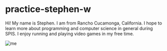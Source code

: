# practice-stephen-w
Hi! My name is Stephen. I am from Rancho Cucamonga, California. I hope to learn more about programming and computer science in general during SPIS. I enjoy running and playing video games in my free time.

![me](stephen-w.jpg)
